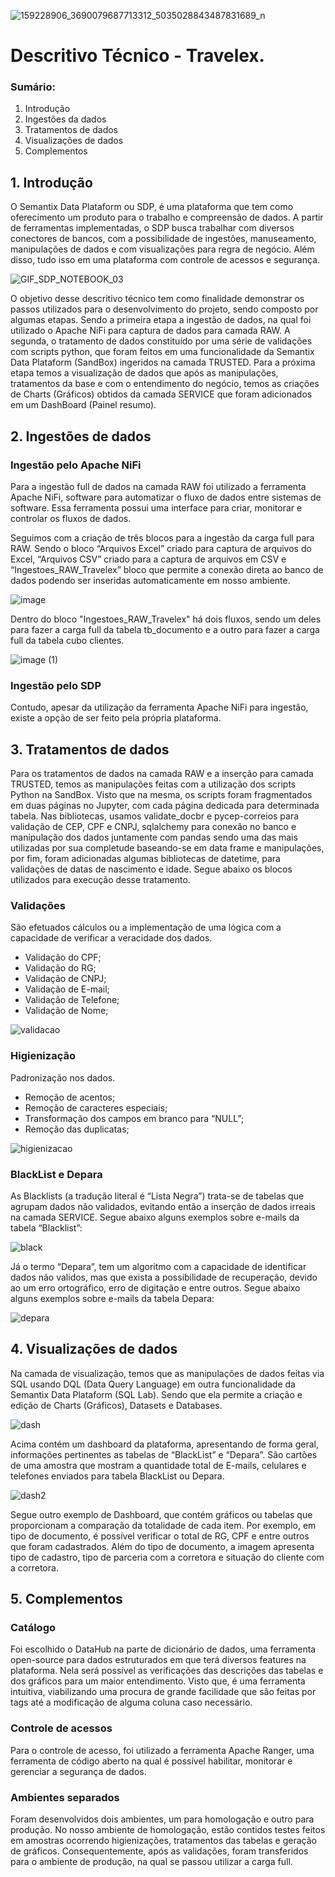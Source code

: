
![159228906_3690079687713312_5035028843487831689_n](https://user-images.githubusercontent.com/91633230/138770250-597152ee-c3e7-4e9a-9a63-1d98c3eae343.png)

# Descritivo Técnico - Travelex. 


### Sumário:

1. Introdução
2. Ingestões da dados
3. Tratamentos de dados
4. Visualizações de dados
5. Complementos

## 1. Introdução

O Semantix Data Plataform ou SDP, é uma plataforma que tem como oferecimento um produto para o trabalho e compreensão de dados. A partir de ferramentas implementadas, o SDP busca trabalhar com diversos conectores de bancos, com a possibilidade de ingestões, manuseamento, manipulações de dados e com visualizações para regra de negócio. Além disso, tudo isso em uma plataforma com controle de acessos e segurança.

![GIF_SDP_NOTEBOOK_03](https://user-images.githubusercontent.com/91633230/138770478-23e9046d-be95-4aaf-95dd-f10aae6c184f.gif)

O objetivo desse descritivo técnico tem como finalidade demonstrar os passos utilizados para o desenvolvimento do projeto, sendo composto por algumas etapas. Sendo a primeira etapa a ingestão de dados, na qual foi utilizado o Apache NiFi para captura de dados para camada RAW. A segunda, o tratamento de dados constituído por uma série de validações com scripts python, que foram feitos em uma funcionalidade da Semantix Data Plataform (SandBox) ingeridos na camada TRUSTED. Para a próxima etapa temos a visualização de dados que após as manipulações, tratamentos da base e com o entendimento do negócio, temos as criações de Charts (Gráficos) obtidos da camada SERVICE que foram adicionados em um DashBoard (Painel resumo).

## 2. Ingestões de dados

### Ingestão pelo Apache NiFi

Para a ingestão full de dados na camada RAW foi utilizado a ferramenta Apache NiFi, software para automatizar o fluxo de dados entre sistemas de software. Essa ferramenta possui uma interface para criar, monitorar e controlar os fluxos de dados.

Seguimos com a criação de três blocos para a ingestão da carga full para RAW. Sendo o bloco “Arquivos Excel” criado para captura de arquivos do Excel, “Arquivos CSV” criado para a captura de arquivos em CSV e “Ingestoes_RAW_Travelex” bloco que permite a conexão direta ao banco de dados podendo ser inseridas automaticamente em nosso ambiente. 

![image](https://user-images.githubusercontent.com/91633230/138886377-143f1781-731c-4433-a71a-f190574565b2.png)

Dentro do bloco "Ingestoes_RAW_Travelex" há dois fluxos, sendo um deles para fazer a carga full da tabela tb_documento e a outro para fazer a carga full da tabela cubo clientes.

![image (1)](https://user-images.githubusercontent.com/91633230/138887385-46186d92-de8e-4dbe-9554-86128d1344b0.png)

### Ingestão pelo SDP

Contudo, apesar da utilização da ferramenta Apache NiFi para ingestão, existe a opção de ser feito pela própria plataforma. 

## 3. Tratamentos de dados

Para os tratamentos de dados na camada RAW e a inserção para camada TRUSTED, temos as manipulações feitas com a utilização dos scripts Python na SandBox. Visto que na mesma, os scripts foram fragmentados em duas páginas no Jupyter, com cada página dedicada para determinada tabela. Nas bibliotecas, usamos validate_docbr e pycep-correios para validação de CEP, CPF e CNPJ, sqlalchemy para conexão no banco e manipulação dos dados juntamente com pandas sendo uma das mais utilizadas por sua completude baseando-se em data frame e manipulações, por fim, foram adicionadas algumas bibliotecas de datetime, para validações de datas de nascimento e idade. Segue abaixo os blocos utilizados para execução desse tratamento.   

### Validações

São efetuados cálculos ou a implementação de uma lógica com a capacidade de verificar a veracidade dos dados.
- Validação do CPF;
- Validação do RG;
- Validação de CNPJ; 
- Validação de E-mail;
- Validação de Telefone;
- Validação de Nome;

![validacao](https://user-images.githubusercontent.com/91633230/139102377-59a89053-80af-4582-a729-6b67b8debd07.png)

### Higienização 

Padronização nos dados.
- Remoção de acentos;
- Remoção de caracteres especiais; 
- Transformação dos campos em branco para “NULL”;
- Remoção das duplicatas;

![higienizacao](https://user-images.githubusercontent.com/91633230/139102678-4492a357-a04a-433d-84ad-6dc4b1e13ade.png)


### BlackList e Depara

As Blacklists (a tradução literal é “Lista Negra”) trata-se de tabelas que agrupam dados não validados, evitando então a inserção de dados irreais na camada SERVICE. Segue abaixo alguns exemplos sobre e-mails da tabela “Blacklist”: 

![black](https://user-images.githubusercontent.com/91633230/138929703-b29d3827-df6c-4a67-b0a2-b47151a91b53.png)

Já o termo “Depara”, tem um algoritmo com a capacidade de identificar dados não validos, mas que exista a possibilidade de recuperação, devido ao um erro ortográfico, erro de digitação e entre outros. Segue abaixo alguns exemplos sobre e-mails da tabela Depara:  

![depara](https://user-images.githubusercontent.com/91633230/138929721-b9576718-56e8-495d-b01c-79707576c9cb.png)


## 4. Visualizações de dados

Na camada de visualização, temos que as manipulações de dados feitas via SQL usando DQL (Data Query Language) em outra funcionalidade da Semantix Data Plataform (SQL Lab). Sendo que ela permite a criação e edição de Charts (Gráficos), Datasets e Databases. 

![dash](https://user-images.githubusercontent.com/91633230/138911107-6ea146b5-f692-4528-9538-7e4362af9a6f.png)

Acima contém um dashboard da plataforma, apresentando de forma geral, informações pertinentes as tabelas de “BlackList” e “Depara”. São cartões de uma amostra que mostram a quantidade total de E-mails, celulares e telefones enviados para tabela BlackList ou Depara.

![dash2](https://user-images.githubusercontent.com/91633230/138946894-564a346d-f703-4b0a-a188-7dfb6a79dae3.png)

Segue outro exemplo de Dashboard, que contém gráficos ou tabelas que proporcionam a comparação da totalidade de cada item. Por exemplo, em tipo de documento, é possível verificar o total de RG, CPF e entre outros que foram cadastrados. Além do tipo de documento, a imagem apresenta tipo de cadastro, tipo de parceria com a corretora e situação do cliente com a corretora.

## 5. Complementos

### Catálogo

Foi escolhido o DataHub na parte de dicionário de dados, uma ferramenta open-source para dados estruturados em que terá diversos features na plataforma. Nela será possível as verificações das descrições das tabelas e dos gráficos para um maior entendimento. Visto que, é uma ferramenta intuitiva, viabilizando uma procura de grande facilidade que são feitas por tags até a modificação de alguma coluna caso necessário.

### Controle de acessos

Para o controle de acesso, foi utilizado a ferramenta Apache Ranger, uma ferramenta de código aberto na qual é possível habilitar, monitorar e gerenciar a segurança de dados.

### Ambientes separados

Foram desenvolvidos dois ambientes, um para homologação e outro para produção. No nosso ambiente de homologação, estão contidos testes feitos em amostras ocorrendo higienizações, tratamentos das tabelas e geração de gráficos. Consequentemente, após as validações, foram transferidos para o ambiente de produção, na qual se passou utilizar a carga full.
